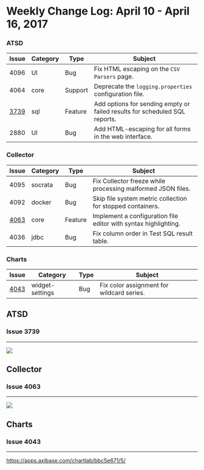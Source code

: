 Weekly Change Log: April 10 - April 16, 2017
==================================================

### ATSD

| Issue| Category    | Type    | Subject                                                             |
|------|-------------|---------|---------------------------------------------------------------------|
| 4096 | UI | Bug | Fix HTML escaping on the `CSV Parsers` page. |
| 4064 | core | Support | Deprecate the `logging.properties` configuration file. |
| [3739](#issue-3739) | sql | Feature | Add options for sending empty or failed results for scheduled SQL reports. |
| 2880 | UI | Bug | Add HTML-escaping for all forms in the web interface. |


### Collector

| Issue| Category    | Type    | Subject                                                             |
|------|-------------|---------|---------------------------------------------------------------------|
| 4095 | socrata | Bug | Fix Collector freeze while processing malformed JSON files.  |
| 4092 | docker | Bug | Skip file system metric collection for stopped containers. |
| [4063](#issue-4063) | core | Feature | Implement a configuration file editor with syntax highlighting. |
| 4036 | jdbc | Bug | Fix column order in Test SQL result table. |


### Charts

| Issue| Category    | Type    | Subject                                                             |
|------|-------------|---------|---------------------------------------------------------------------|
| [4043](#issue-4043) | widget-settings | Bug | Fix color assignment for wildcard series. |


## ATSD

### Issue 3739
--------------
![](Images/Figure1.png)

## Collector

### Issue 4063
--------------
![](Images/Figure2.png)

## Charts

### Issue 4043
--------------

https://apps.axibase.com/chartlab/bbc5e671/5/
